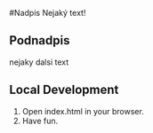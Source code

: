 #Nadpis
Nejaký text!

## Podnadpis

nejaky dalsi text

## Local Development

1. Open index.html in your browser.
2. Have fun.